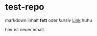 # test-repo

markdown inhalt **fett** oder *kursiv*
[Link](https://www.instagram.com/omm.hdm/)
huhu

hier ist neuer inhalt 